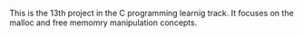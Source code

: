 This is the 13th project in the C programming learnig track.
It focuses on the malloc and free memomry manipulation concepts.
